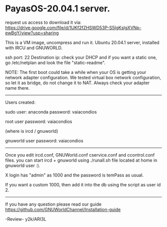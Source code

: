 # PayasOS-20.04.1 server.

request us access to download it
via: https://drive.google.com/file/d/1UKf2fZHSWD53P-S5IgKslgXVNp-ewBgY/view?usp=sharing

This is a VM image, uncompress and run it.
Ubuntu 20.04.1 server, installed with IRCU and GNUWORLD.

ssh port: 22 Destination ip: check your DHCP and if you want
a static one, go /etc/netplan and look the file "static-readme".

NOTE: The first boot could take a while when your OS is
getting your network adapter configuration.
We tested virtual box network configuration, so let it as 
bridge, do not change it to NAT. Always check your adapter 
name there.

------------------------------------------
Users created: 

sudo user: anaconda
password: vaiacondios

root user
password: vaiacondios

(where is ircd / gnuworld)

gnuworld user
password: vaiacondios

------------------------------------------
Once you edit ircd.conf, GNUWorld.conf
cservice.conf and ccontrol.conf files.
you can start ircd + gnuworld using
./runall.sh file located at home in
gnuworld user :).

X login has "admin" as 1000 and the password
is temPass as usual.

If you want a custom 1000, then add it into the db
using the script as user id 2. 

------------------------------------------

If you have any question please read our guide
https://github.com/GNUWorldChannel/Installation-guide

-Review- y2k/ARI3L
